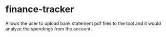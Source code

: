 # finance-tracker
Allows the user to upload bank statement pdf files to the tool and it would analyze the spendings from the account.
